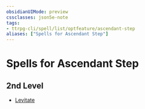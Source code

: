 ```yaml
---
obsidianUIMode: preview
cssclasses: json5e-note
tags:
- ttrpg-cli/spell/list/optfeature/ascendant-step
aliases: ["Spells for Ascendant Step"]
---
```

# Spells for Ascendant Step

## 2nd Level

- [Levitate](levitate "PHB")